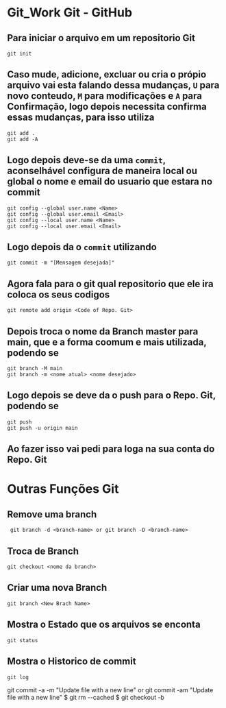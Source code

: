 # Git_Work Git - GitHub

## Para iniciar o arquivo em um repositorio Git
    git init
    
## Caso mude, adicione, excluar ou cria o própio arquivo vai esta falando dessa mudanças, `U` para novo conteudo, `M` para modificações e `A` para Confirmação, logo depois necessita confirma essas mudanças, para isso utiliza
    git add .
    git add -A
    
## Logo depois deve-se da uma `commit`, aconselhável configura de maneira local ou global o nome e email do usuario que estara no commit
    git config --global user.name <Name>
    git config --global user.email <Email>
    git config --local user.name <Name>
    git config --local user.email <Email>
    
    
## Logo depois da o `commit` utilizando
    git commit -m "[Mensagem desejada]"

## Agora fala para o git qual repositorio que ele ira  coloca os seus codigos
    git remote add origin <Code of Repo. Git>
    
## Depois troca o nome da Branch master para main, que e a forma coomum e mais utilizada, podendo se
    git branch -M main
    git branch -m <nome atual> <nome desejado>
    
## Logo depois se deve da o push para o Repo. Git, podendo se
    git push
    git push -u origin main

## Ao fazer isso vai pedi para loga na sua conta do Repo. Git


# Outras Funções Git

## Remove uma branch
     git branch -d <branch-name> or git branch -D <branch-name>
     
## Troca de Branch
    git checkout <nome da branch>

## Criar uma nova Branch
    git branch <New Brach Name>
    

## Mostra o Estado que os arquivos se enconta
    git status

## Mostra o Historico de commit
    git log



git commit -a -m "Update file with a new line" or git commit -am "Update file with a new line"
$ git rm --cached <file>
$ git checkout -b <nome da nova branch>